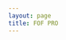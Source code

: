 ```yaml
---
layout: page
title: FOF PRO
---
```


<script setup>
import BigV from './fof-pro/Page.vue'
</script>

<BigV />
